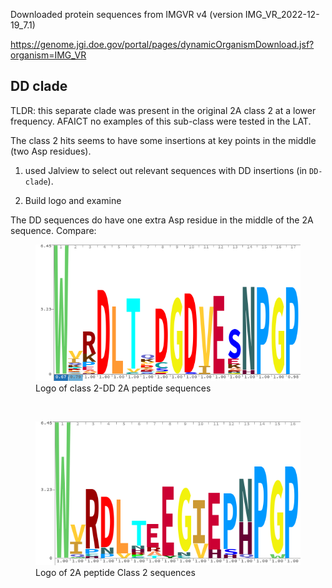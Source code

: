 Downloaded protein sequences from IMGVR v4 (version IMG_VR_2022-12-19_7.1)

https://genome.jgi.doe.gov/portal/pages/dynamicOrganismDownload.jsf?organism=IMG_VR

## DD clade

TLDR: this separate clade was present in the original 2A class 2 at a lower frequency. AFAICT
no examples of this sub-class were tested in the LAT.

The class 2 hits seems to have some insertions at key points in the middle (two Asp residues).

1. used Jalview to select out relevant sequences with DD insertions (in `DD-clade`).

2. Build logo and examine

The DD sequences do have one extra Asp residue in the middle of the 2A sequence. Compare:

<figure>
  <img src="DD-clade/DD-clade.logo.trimmed.png">
  <figcaption>Logo of class 2-DD 2A peptide sequences</figcaption>
</figure>

<br/>

<figure>
  <img src="../../img/class-2.trimmed.logo.png">
  <figcaption>Logo of 2A peptide Class 2 sequences</figcaption>
</figure>


